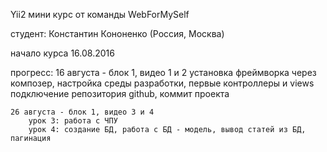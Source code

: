 Yii2 мини курс
от команды WebForMySelf

студент: Константин Кононенко (Россия, Москва)

начало курса 16.08.2016

прогресс:
    16 августа - блок 1, видео 1 и 2
        установка фреймворка через композер, настройка среды разработки,
        первые контроллеры и views
        подключение репозитория github, коммит проекта

    26 августа - блок 1, видео 3 и 4
        урок 3: работа с ЧПУ
        урок 4: создание БД, работа с БД - модель, вывод статей из БД, пагинация
